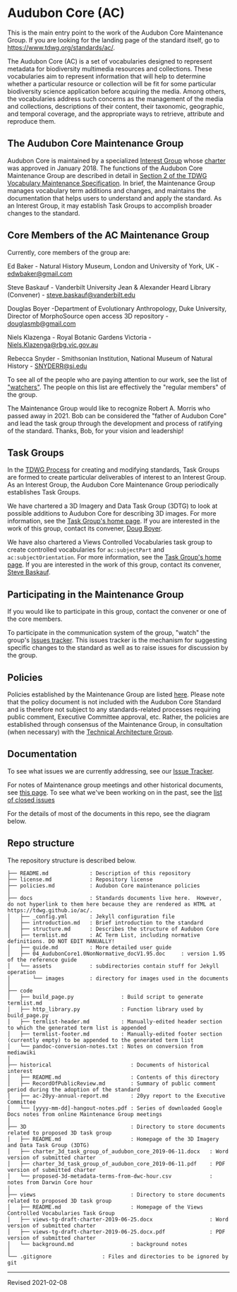 # Audubon Core (AC)

This is the main entry point to the work of the Audubon Core Maintenance Group.  If you are looking for the landing page of the standard itself, go to https://www.tdwg.org/standards/ac/.

The Audubon Core (AC) is a set of vocabularies designed to represent metadata for biodiversity multimedia resources and collections. These vocabularies aim to represent information that will help to determine whether a particular resource or collection will be fit for some particular biodiversity science application before acquiring the media. Among others, the vocabularies address such concerns as the management of the media and collections, descriptions of their content, their taxonomic, geographic, and temporal coverage, and the appropriate ways to retrieve, attribute and reproduce them.

## The Audubon Core Maintenance Group

Audubon Core is maintained by a specialized [Interest Group](http://www.tdwg.org/about-tdwg/process/) whose [charter](audubon-core_maintenance-group_charter.md) was approved in January 2018.  The functions of the Audubon Core Maintenance Group are described in detail in [Section 2 of the TDWG Vocabulary Maintenance Specification](https://github.com/tdwg/vocab/blob/master/vms/maintenance-specification.md#2-administration).  In brief, the Maintenance Group manages vocabulary term additions and changes, and maintains the documentation that helps users to understand and apply the standard.  As an Interest Group, it may establish Task Groups to accomplish broader changes to the standard.  

## Core Members of the AC Maintenance Group

Currently, core members of the group are:

Ed Baker - Natural History Museum, London and University of York, UK - [edwbaker@gmail.com](mailto:edwbaker@gmail.com)

Steve Baskauf - Vanderbilt University Jean & Alexander Heard Library (Convener) - [steve.baskauf@vanderbilt.edu](mailto:steve.baskauf@vanderbilt.edu)

Douglas Boyer -Department of Evolutionary Anthropology, Duke University, Director of MorphoSource open access 3D repository - [douglasmb@gmail.com](mailto:douglasmb@gmail.com)

Niels Klazenga - Royal Botanic Gardens Victoria - [Niels.Klazenga@rbg.vic.gov.au](mailto:Niels.Klazenga@rbg.vic.gov.au)

Rebecca Snyder - Smithsonian Institution, National Museum of Natural History - [SNYDERR@si.edu](mailto:SNYDERR@si.edu)

To see all of the people who are paying attention to our work, see the list of ["watchers"](https://github.com/tdwg/ac/watchers).  The people on this list are effectively the "regular members" of the group.

The Maintenance Group would like to recognize Robert A. Morris who passed away in 2021. Bob can be considered the "father of Audubon Core" and lead the task group through the development and process of ratifying of the standard. Thanks, Bob, for your vision and leadership!

## Task Groups

In the [TDWG Process](https://www.tdwg.org/about/process/) for creating and modifying standards, Task Groups are formed to create particular deliverables of interest to an Interest Group.  As an Interest Group, the Audubon Core Maintenance Group periodically establishes Task Groups.

We have chartered a 3D Imagery and Data Task Group (3DTG) to look at possible additions to Audubon Core for describing 3D images.  For more information, see the [Task Group's home page](3d/README.md).  If you are interested in the work of this group, contact its convener, [Doug Boyer](mailto:douglasmb@gmail.com).

We have also chartered a Views Controlled Vocabularies task group to create controlled vocabularies for `ac:subjectPart` and `ac:subjectOrientation`.  For more information, see the [Task Group's home page](views/README.md).  If you are interested in the work of this group, contact its convener, [Steve Baskauf](mailto:steve.baskauf@vanderbilt.edu).

## Participating in the Maintenance Group

If you would like to participate in this group, contact the convener or one of the core members.  

To participate in the communication system of the group, "watch" the group's [Issues tracker](https://github.com/tdwg/ac/issues).  This issues tracker is the mechanism for suggesting specific changes to the standard as well as to raise issues for discussion by the group.

## Policies

Policies established by the Maintenance Group are listed [here](policies.md).  Please note that the policy document is not included with the Audubon Core Standard and is therefore not subject to any standards-related processes requiring public comment, Executive Committee approval, etc. Rather, the policies are established through consensus of the Maintenance Group, in consultation (when necessary) with the [Technical Architecture Group](https://github.com/tdwg/tag).

## Documentation

To see what issues we are currently addressing, see our [Issue Tracker](https://github.com/tdwg/ac/issues).  

For notes of Maintenance group meetings and other historical documents, see [this page](historical/README.md).  To see what we've been working on in the past, see the [list of closed issues](https://github.com/tdwg/ac/issues?q=is%3Aissue+is%3Aclosed)

For the details of most of the documents in this repo, see the diagram below.

## Repo structure

The repository structure is described below.

```
├── README.md             : Description of this repository
├── license.md            : Repository license
├── policies.md           : Audubon Core maintenance policies
│
├── docs                  : Standards documents live here.  However, do not hyperlink to them here because they are rendered as HTML at https://tdwg.github.io/ac/.
│   ├── _config.yml       : Jekyll configuration file
│   ├── introduction.md   : Brief introduction to the standard
│   ├── structure.md      : Describes the structure of Audubon Core
│   ├── termlist.md       : AC Term List, including normative definitions. DO NOT EDIT MANUALLY!
│   ├── guide.md          : More detailed user guide
│   ├── 04_AudubonCore1.0NonNormative_docV1.95.doc     : version 1.95 of the reference guide
│   └── assets            : subdirectories contain stuff for Jekyll operation
│       └── images        : directory for images used in the documents
│
├── code
│   ├── build_page.py               : Build script to generate termlist.md
│   ├── http_library.py             : Function library used by build_page.py
│   ├── termlist-header.md          : Manually-edited header section to which the generated term list is appended
│   ├── termlist-footer.md          : Manually-edited footer section (currently empty) to be appended to the generated term list
│   └── pandoc-conversion-notes.txt : Notes on conversion from mediawiki
│
├── historical                         : Documents of historical interest
│   ├── README.md                      : Contents of this directory
│   ├── RecordOfPublicReview.md        : Summary of public comment period during the adoption of the standard
│   ├── ac-20yy-annual-report.md       : 20yy report to the Executive Committee
│   └── [yyyy-mm-dd]-hangout-notes.pdf : Series of downloaded Google Docs notes from online Maintenance Group meetings
│
├── 3D                                 : Directory to store documents related to proposed 3D task group
│   ├── README.md                      : Homepage of the 3D Imagery and Data Task Group (3DTG)
│   ├── charter_3d_task_group_of_audubon_core_2019-06-11.docx   : Word version of submitted charter
│   ├── charter_3d_task_group_of_audubon_core_2019-06-11.pdf    : PDF version of submitted charter
│   └── proposed-3d-metadata-terms-from-dwc-hour.csv            : notes from Darwin Core hour
│
├── views                              : Directory to store documents related to proposed 3D task group
│   ├── README.md                      : Homepage of the Views Controlled Vocabularies Task Group
│   ├── views-tg-draft-charter-2019-06-25.docx                  : Word version of submitted charter
│   ├── views-tg-draft-charter-2019-06-25.docx.pdf              : PDF version of submitted charter
│   └── background.md                  : background notes
│
└── .gitignore                : Files and directories to be ignored by git
```

-----
Revised 2021-02-08